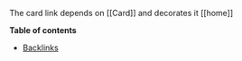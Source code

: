 The card link depends on [[Card]] and decorates it [[home]]

<!-- table-of-contents start -->
**Table of contents**
  - [Backlinks](#backlinks)
<!-- table-of-contents end -->
